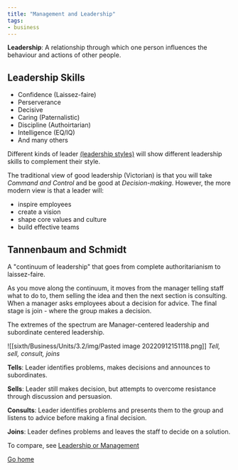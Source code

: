 ```yaml
---
title: "Management and Leadership"
tags:
- business
---
```


**Leadership**: A relationship through which one person influences the behaviour and actions of other people.

## Leadership Skills

- Confidence (Laissez-faire)
- Perserverance 
- Decisive
- Caring (Paternalistic)
- Discipline (Authoirtarian)
- Intelligence (EQ/IQ)
- And many others

Different kinds of leader [(leadership styles)](sixth/Business/Units/3.2/LeadershipStyles) will show different leadership skills to complement their style.

The traditional view of good leadership (Victorian) is that you will take *Command and Control* and be good at *Decision-making*. However, the more modern view is that a leader will:

- inspire employees
- create a vision
- shape core values and culture
- build effective teams


## Tannenbaum and Schmidt

A "continuum of leadership" that goes from complete authoritarianism to laissez-faire. 

As you move along the continuum, it moves from the manager telling staff what to do to, them selling the idea and then the next section is consulting. When a manager asks employees about a decision for advice. The final stage is join - where the group makes a decision.

The extremes of the spectrum are Manager-centered leadership and subordinate centered leadership.

![[sixth/Business/Units/3.2/img/Pasted image 20220912151118.png]]
*Tell, sell, consult, joins*

**Tells**: Leader identifies problems, makes decisions and announces to subordinates.

**Sells**: Leader still makes decision, but attempts to overcome resistance through discussion and persuasion.

**Consults**: Leader identifies problems and presents them to the group and listens to advice before making a final decision.

**Joins**: Leader defines problems and leaves the staff to decide on a solution.

To compare, see [Leadership or Management](sixth/Business/Units/3.2/LeadershipOrManagement)

[Go home](/)